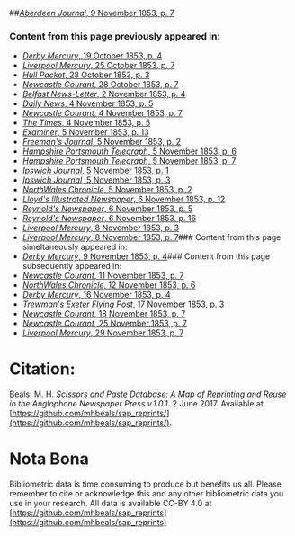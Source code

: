 ##[*Aberdeen Journal*, 9 November 1853, p. 7](https://mhbeals.github.io/sap_html/Aberdeen-Journal/Aberdeen-Journal-9-November-1853-p-7)

### Content from this page previously appeared in:
+ [*Derby Mercury*, 19 October 1853, p. 4](https://mhbeals.github.io/sap_html/Derby-Mercury/Derby-Mercury-19-October-1853-p-4)
+ [*Liverpool Mercury*, 25 October 1853, p. 7](https://mhbeals.github.io/sap_html/Liverpool-Mercury/Liverpool-Mercury-25-October-1853-p-7)
+ [*Hull Packet*, 28 October 1853, p. 3](https://mhbeals.github.io/sap_html/Hull-Packet/Hull-Packet-28-October-1853-p-3)
+ [*Newcastle Courant*, 28 October 1853, p. 7](https://mhbeals.github.io/sap_html/Newcastle-Courant/Newcastle-Courant-28-October-1853-p-7)
+ [*Belfast News-Letter*, 2 November 1853, p. 4](https://mhbeals.github.io/sap_html/Belfast-News-Letter/Belfast-News-Letter-2-November-1853-p-4)
+ [*Daily News*, 4 November 1853, p. 5](https://mhbeals.github.io/sap_html/Daily-News/Daily-News-4-November-1853-p-5)
+ [*Newcastle Courant*, 4 November 1853, p. 7](https://mhbeals.github.io/sap_html/Newcastle-Courant/Newcastle-Courant-4-November-1853-p-7)
+ [*The Times*, 4 November 1853, p. 5](https://mhbeals.github.io/sap_html/The-Times/The-Times-4-November-1853-p-5)
+ [*Examiner*, 5 November 1853, p. 13](https://mhbeals.github.io/sap_html/Examiner/Examiner-5-November-1853-p-13)
+ [*Freeman's Journal*, 5 November 1853, p. 2](https://mhbeals.github.io/sap_html/Freeman's-Journal/Freeman's-Journal-5-November-1853-p-2)
+ [*Hampshire Portsmouth Telegraph*, 5 November 1853, p. 6](https://mhbeals.github.io/sap_html/Hampshire-Portsmouth-Telegraph/Hampshire-Portsmouth-Telegraph-5-November-1853-p-6)
+ [*Hampshire Portsmouth Telegraph*, 5 November 1853, p. 7](https://mhbeals.github.io/sap_html/Hampshire-Portsmouth-Telegraph/Hampshire-Portsmouth-Telegraph-5-November-1853-p-7)
+ [*Ipswich Journal*, 5 November 1853, p. 1](https://mhbeals.github.io/sap_html/Ipswich-Journal/Ipswich-Journal-5-November-1853-p-1)
+ [*Ipswich Journal*, 5 November 1853, p. 3](https://mhbeals.github.io/sap_html/Ipswich-Journal/Ipswich-Journal-5-November-1853-p-3)
+ [*NorthWales Chronicle*, 5 November 1853, p. 2](https://mhbeals.github.io/sap_html/NorthWales-Chronicle/NorthWales-Chronicle-5-November-1853-p-2)
+ [*Lloyd's Illustrated Newspaper*, 6 November 1853, p. 12](https://mhbeals.github.io/sap_html/Lloyd's-Illustrated-Newspaper/Lloyd's-Illustrated-Newspaper-6-November-1853-p-12)
+ [*Reynold's Newspaper*, 6 November 1853, p. 5](https://mhbeals.github.io/sap_html/Reynold's-Newspaper/Reynold's-Newspaper-6-November-1853-p-5)
+ [*Reynold's Newspaper*, 6 November 1853, p. 16](https://mhbeals.github.io/sap_html/Reynold's-Newspaper/Reynold's-Newspaper-6-November-1853-p-16)
+ [*Liverpool Mercury*, 8 November 1853, p. 3](https://mhbeals.github.io/sap_html/Liverpool-Mercury/Liverpool-Mercury-8-November-1853-p-3)
+ [*Liverpool Mercury*, 8 November 1853, p. 7](https://mhbeals.github.io/sap_html/Liverpool-Mercury/Liverpool-Mercury-8-November-1853-p-7)### Content from this page simeltaneously appeared in:
+ [*Derby Mercury*, 9 November 1853, p. 4](https://mhbeals.github.io/sap_html/Derby-Mercury/Derby-Mercury-9-November-1853-p-4)### Content from this page subsequently appeared in:
+ [*Newcastle Courant*, 11 November 1853, p. 7](https://mhbeals.github.io/sap_html/Newcastle-Courant/Newcastle-Courant-11-November-1853-p-7)
+ [*NorthWales Chronicle*, 12 November 1853, p. 6](https://mhbeals.github.io/sap_html/NorthWales-Chronicle/NorthWales-Chronicle-12-November-1853-p-6)
+ [*Derby Mercury*, 16 November 1853, p. 4](https://mhbeals.github.io/sap_html/Derby-Mercury/Derby-Mercury-16-November-1853-p-4)
+ [*Trewman's Exeter Flying Post*, 17 November 1853, p. 3](https://mhbeals.github.io/sap_html/Trewman's-Exeter-Flying-Post/Trewman's-Exeter-Flying-Post-17-November-1853-p-3)
+ [*Newcastle Courant*, 18 November 1853, p. 7](https://mhbeals.github.io/sap_html/Newcastle-Courant/Newcastle-Courant-18-November-1853-p-7)
+ [*Newcastle Courant*, 25 November 1853, p. 7](https://mhbeals.github.io/sap_html/Newcastle-Courant/Newcastle-Courant-25-November-1853-p-7)
+ [*Liverpool Mercury*, 29 November 1853, p. 7](https://mhbeals.github.io/sap_html/Liverpool-Mercury/Liverpool-Mercury-29-November-1853-p-7)
                    
# Citation: 

Beals. M. H. *Scissors and Paste Database: A Map of Reprinting and Reuse in the Anglophone Newspaper Press v.1.0.1.* 2 June 2017. Available at [https://github.com/mhbeals/sap_reprints/](https://github.com/mhbeals/sap_reprints/). 
                    
# Nota Bona

Bibliometric data is time consuming to produce but benefits us all. Please remember to cite or acknowledge this and any other bibliometric data you use in your research. All data is available CC-BY 4.0 at [https://github.com/mhbeals/sap_reprints](https://github.com/mhbeals/sap_reprints)